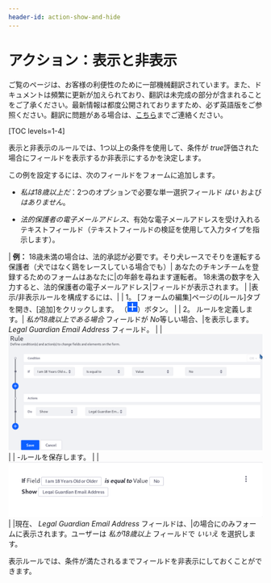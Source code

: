 ```yaml
---
header-id: action-show-and-hide
---
```


# アクション：表示と非表示

<p class="alert alert-info"><span class="wysiwyg-color-blue120">ご覧のページは、お客様の利便性のために一部機械翻訳されています。また、ドキュメントは頻繁に更新が加えられており、翻訳は未完成の部分が含まれることをご了承ください。最新情報は都度公開されておりますため、必ず英語版をご参照ください。翻訳に問題がある場合は、<a href="mailto:support-content-jp@liferay.com">こちら</a>までご連絡ください。</span></p>

[TOC levels=1-4]

表示と非表示のルールでは、1つ以上の条件を使用して、条件が *true*評価された場合にフィールドを表示するか非表示にするかを決定します。

この例を設定するには、次のフィールドをフォームに追加します。

  - *私は18歳以上だ*：2つのオプションで必要な単一選択フィールド *はい* および *はありません*。

  - *法的保護者の電子メールアドレス*、有効な電子メールアドレスを受け入れるテキストフィールド（テキストフィールドの検証を使用して入力タイプを指示します）。

| **例：** 18歳未満の場合は、法的承認が必要です。そり犬レースでそりを運転する保護者（犬ではなく鶏をレースしている場合でも）| あなたのチキンチームを登録するためのフォームはあなたに|の年齢を尋ねます運転者。 18未満の数字を入力すると、法的保護者の電子メールアドレス|フィールドが表示されます。 | |表示/非表示ルールを構成するには、| | 1。 [フォームの編集]ページの[ルール]タブを開き、[追加]をクリックします。 （![Add](../../../images/icon-add.png)）ボタン。 | | 2。 ルールを定義します。| *私が18歳以上である場合* フィールドが *No*等しい場合、|を表示します。 *Legal Guardian Email Address* フィールド。 | | ![Figure 1: Build form rules quickly by defining your conditions and actions.](../../../images/forms-rule-development.png) | | -ルールを保存します。 | | ![Figure 2: Once a rule is saved, it is displayed so that you can easily understand what it does.](../../../images/forms-rule-list.png) | |現在、 *Legal Guardian Email Address* フィールドは、|の場合にのみフォームに表示されます。ユーザーは *私が18歳以上* フィールドで *いいえ* を選択します。

表示ルールでは、条件が満たされるまでフィールドを非表示にしておくことができます。
